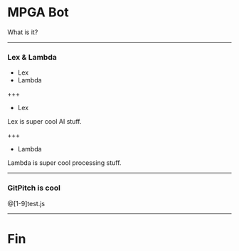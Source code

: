 # MPGA Bot

What is it?

---

### Lex & Lambda

- Lex
- Lambda

+++

- Lex

Lex is super cool AI stuff.

+++

- Lambda

Lambda is super cool processing stuff.

---

### GitPitch is cool

@[1-9]test.js

---

# Fin